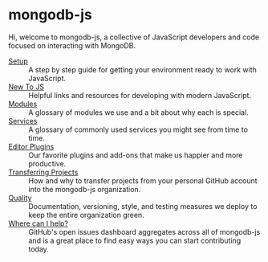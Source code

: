 # mongodb-js

Hi, welcome to mongodb-js, a collective of JavaScript developers and code focused on interacting with MongoDB.

<dl>
  <dt><a href="./docs/setup.md">Setup</a></dt>
  <dd>
    A step by step guide for getting your environment ready to work with JavaScript.
  </dd>
  <dt><a href="./docs/new-to-js.md">New To JS</a></dt>
  <dd>
    Helpful links and resources for developing with modern JavaScript.
  </dd>
  <dt><a href="./docs/modules.md">Modules</a></dt>
  <dd>
    A glossary of modules we use and a bit about why each is special.
  </dd>
  <dt><a href="./docs/services.md">Services</a></dt>
  <dd>
    A glossary of commonly used services you might see from time to time.
  </dd>
  <dt><a href="./docs/editor-plugins.md">Editor Plugins</a></dt>
  <dd>
    Our favorite plugins and add-ons that make us happier and more productive.
  </dd>
  <dt><a href="./docs/transferring.md">Transferring Projects</a></dt>
  <dd>
    How and why to transfer projects from your personal GitHub account into
    the mongodb-js organization.
  </dd>
  <dt><a href="./docs/quality.md">Quality</a></dt>
  <dd>
    Documentation, versioning, style, and testing measures we deploy to keep
    the entire organization green.
  </dd>
  <dt><a href="https://github.com/issues?q=is%3Aopen+is%3Aissue+user%3Amongodb-js&user=mongodb-js">Where can I help?</a></dt>
  <dd>GitHub's open issues dashboard aggregates across all of mongodb-js and is a great place to find easy ways you can start contributing today.</dd>
</dl>
